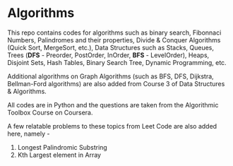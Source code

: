 # Algorithms

This repo contains codes for algorithms such as binary search, Fibonnaci Numbers, Palindromes and their properties, Divide & Conquer Algorithms (Quick Sort, MergeSort, etc.), Data Structures such as Stacks, Queues, Trees (**DFS** - Preorder, PostOrder, InOrder,  **BFS** - LevelOrder), Heaps, Disjoint Sets, Hash Tables, Binary Search Tree, Dynamic Programming, etc.

Additional algorithms on Graph Algorithms (such as BFS, DFS, Dijkstra, Bellman-Ford algorithms) are also added from Course 3 of Data Structures & Algorithms.

All codes are in Python and the questions are taken from the Algorithmic Toolbox Course on Coursera. 

A few relatable problems to these topics from Leet Code are also added here, namely - 

  1. Longest Palindromic Substring
  2. Kth Largest element in Array
  
